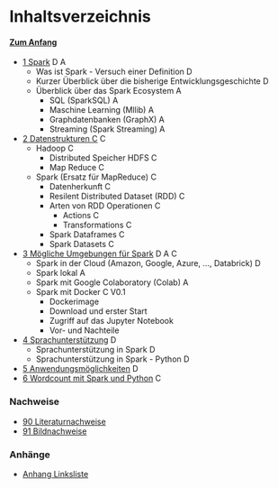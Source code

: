 # Inhaltsverzeichnis

#### [Zum Anfang](README.md "Hier gelangen Sie zur Startseite")

* [1 Spark](01_Spark.md "Einführung in Spark und seinem Ökosystem") D A
    * Was ist Spark - Versuch einer Definition D
    * Kurzer Überblick über die bisherige Entwicklungsgeschichte D
    * Überblick über das Spark Ecosystem A
        * SQL (SparkSQL) A
        * Maschine Learning (Mllib) A
        * Graphdatenbanken (GraphX) A
        * Streaming (Spark Streaming) A
* [2 Datenstrukturen C](02_Datenstrukturen.md "Überblick über grundlegende Datenstrukturen in Spark") C
    * Hadoop C
        * Distributed Speicher HDFS C
        * Map Reduce C
    * Spark (Ersatz für MapReduce) C
        * Datenherkunft C
        * Resilent Distributed Dataset (RDD) C
        * Arten von RDD Operationen C
            * Actions C
            * Transformations C
        * Spark Dataframes C
        * Spark Datasets C
* [3 Mögliche Umgebungen für Spark](03_Mögliche_Umgebungen_für_Spark.md "Überblick über mögliche Umgebungen für Spark")
  D A C
    * Spark in der Cloud (Amazon, Google, Azure, ..., Databrick) D
    * Spark lokal A
    * Spark mit Google Colaboratory (Colab) A
    * Spark mit Docker C V0.1
        * Dockerimage
        * Download und erster Start
        * Zugriff auf das Jupyter Notebook
        * Vor- und Nachteile
* [4 Sprachunterstützung](04_Sprachunterstützung.md "Derzeitig vorhandene Sprachunterstützung in Spark") D
    * Sprachunterstützung in Spark D
    * Sprachunterstützung in Spark - Python D
* [5 Anwendungsmöglichkeiten](05_Anwendungsmöglichkeiten.md "Überblick über praktische Anwendungsmöglichkeiten mit Spark")
  D
* [6 Wordcount mit Spark und Python](06_Wordcount_mit_Spark_und_Python.md "Beispiel einer realen Anwendung mit Spark und Python")
  C

### Nachweise

* [90 Literaturnachweise](90_Literaturnachweise.md "Nachweis der verwendeten Literatur")
* [91 Bildnachweise](91_Bildnachweise.md "Nachweis der verwendeten Bilder")

### Anhänge

* [Anhang Linksliste](https://github.com/ChristianKitte/SparkProjekt/blob/main/Anhang_Linkliste.md
  "Hier befindet sich eine Liste mit weiteren Webressourcen zum Thema")
